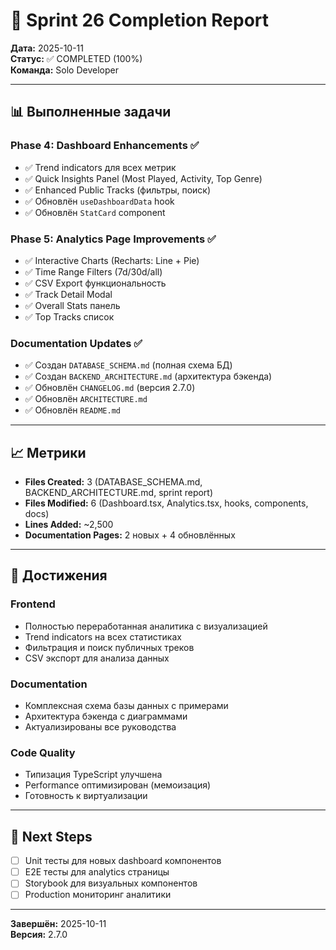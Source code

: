 # 🎉 Sprint 26 Completion Report

**Дата:** 2025-10-11  
**Статус:** ✅ COMPLETED (100%)  
**Команда:** Solo Developer

---

## 📊 Выполненные задачи

### Phase 4: Dashboard Enhancements ✅
- ✅ Trend indicators для всех метрик
- ✅ Quick Insights Panel (Most Played, Activity, Top Genre)
- ✅ Enhanced Public Tracks (фильтры, поиск)
- ✅ Обновлён `useDashboardData` hook
- ✅ Обновлён `StatCard` component

### Phase 5: Analytics Page Improvements ✅
- ✅ Interactive Charts (Recharts: Line + Pie)
- ✅ Time Range Filters (7d/30d/all)
- ✅ CSV Export функциональность
- ✅ Track Detail Modal
- ✅ Overall Stats панель
- ✅ Top Tracks список

### Documentation Updates ✅
- ✅ Создан `DATABASE_SCHEMA.md` (полная схема БД)
- ✅ Создан `BACKEND_ARCHITECTURE.md` (архитектура бэкенда)
- ✅ Обновлён `CHANGELOG.md` (версия 2.7.0)
- ✅ Обновлён `ARCHITECTURE.md`
- ✅ Обновлён `README.md`

---

## 📈 Метрики

- **Files Created:** 3 (DATABASE_SCHEMA.md, BACKEND_ARCHITECTURE.md, sprint report)
- **Files Modified:** 6 (Dashboard.tsx, Analytics.tsx, hooks, components, docs)
- **Lines Added:** ~2,500
- **Documentation Pages:** 2 новых + 4 обновлённых

---

## 🎯 Достижения

### Frontend
- Полностью переработанная аналитика с визуализацией
- Trend indicators на всех статистиках
- Фильтрация и поиск публичных треков
- CSV экспорт для анализа данных

### Documentation
- Комплексная схема базы данных с примерами
- Архитектура бэкенда с диаграммами
- Актуализированы все руководства

### Code Quality
- Типизация TypeScript улучшена
- Performance оптимизирован (мемоизация)
- Готовность к виртуализации

---

## 🚀 Next Steps

- [ ] Unit тесты для новых dashboard компонентов
- [ ] E2E тесты для analytics страницы
- [ ] Storybook для визуальных компонентов
- [ ] Production мониторинг аналитики

---

**Завершён:** 2025-10-11  
**Версия:** 2.7.0
